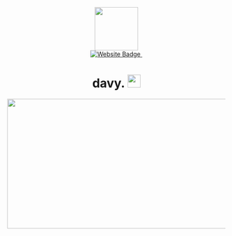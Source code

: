 <div id="header" align="center">
  <img src="https://media.giphy.com/media/GljBmfUiN3lyU/giphy.gif" width="100"/>
</div>

<div id="badges" align="center">
  <a href="https://davyy.cc">
    <img src="https://img.shields.io/website?style=flat-square&up_color=blue&url=https%3A%2F%2Fdavyy.cc" alt="Website Badge"/>
  </a>
  <img src="https://komarev.com/ghpvc/?username=davidegrigioni&style=flat-square&color=blue" alt=""/>
</div>

<h1 align="center">
  davy.
  <img src="https://media.giphy.com/media/hvRJCLFzcasrR4ia7z/giphy.gif" width="30px"/>
</h1>

<div align="center">
  <img src="https://giphy.com/clips/3d-80s-derps-IUbIhbDiaWZsMhC4tC" width="600" height="300"/>
</div>

<!---
davidegrigioni/davidegrigioni is a ✨ special ✨ repository because its `README.md` (this file) appears on your GitHub profile.
You can click the Preview link to take a look at your changes.
--->
